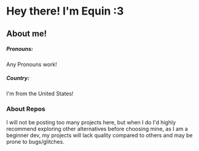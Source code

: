 # Hey there! I'm Equin :3

## About me!
##### Pronouns:
Any Pronouns work!
##### Country:
I'm from the United States!

### About Repos
I will not be posting too many projects here, but when I do I'd highly recommend exploring other alternatives before choosing mine, as I am a beginner dev, my projects will lack quality compared to others and may be prone to bugs/glitches.